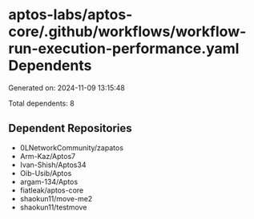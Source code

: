 # aptos-labs/aptos-core/.github/workflows/workflow-run-execution-performance.yaml Dependents

Generated on: 2024-11-09 13:15:48

Total dependents: 8

## Dependent Repositories

- 0LNetworkCommunity/zapatos
- Arm-Kaz/Aptos7
- Ivan-Shish/Aptos34
- Oib-Usib/Aptos
- argam-134/Aptos
- fiatleak/aptos-core
- shaokun11/move-me2
- shaokun11/testmove
